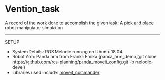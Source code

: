 # Vention_task
A record of the work done to accomplish the given task: A pick and place robot manipulator simulation

*****
SETUP
* System Details: ROS Melodic running on Ubuntu 18.04
* Robot Arm: Panda arm from Franka Emika [panda_arm_demo](git clone https://github.com/ros-planning/panda_moveit_config.git -b melodic-devel)
* Libraries used include: [moveit_commander](http://wiki.ros.org/moveit_commander)
